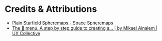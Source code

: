 # Credits & Attributions

- [Plain Starfield Spheremaps - Space Spheremaps](https://www.spacespheremaps.com/plain-starfield-spheremaps/)
- [The 🍔 menu. A step by step guide to creating a… | by Mikael Ainalem | UX Collective](https://uxdesign.cc/the-menu-210bec7ad80c)
